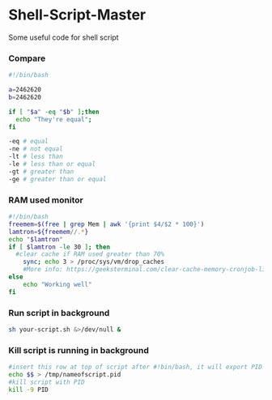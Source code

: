 # Shell-Script-Master
Some useful code for shell script

### Compare
```sh
#!/bin/bash

a=2462620
b=2462620

if [ "$a" -eq "$b" ];then
  echo "They're equal";
fi

-eq # equal
-ne # not equal
-lt # less than
-le # less than or equal
-gt # greater than
-ge # greater than or equal
```
### RAM used monitor
```sh
#!/bin/bash
freemem=$(free | grep Mem | awk '{print $4/$2 * 100}')
lamtron=${freemem//.*}
echo "$lamtron"
if [ $lamtron -le 30 ]; then
  #clear cache if RAM used greater than 70%
	sync; echo 3 > /proc/sys/vm/drop_caches
	#More info: https://geeksterminal.com/clear-cache-memory-cronjob-linux/698/
else
	echo "Working well"
fi
```
### Run script in background
```sh
sh your-script.sh &>/dev/null &
```
### Kill script is running in background
```sh
#insert this row at top of script after #!bin/bash, it will export PID in tmp folder
echo $$ > /tmp/nameofscript.pid
#kill script with PID
kill -9 PID
```
